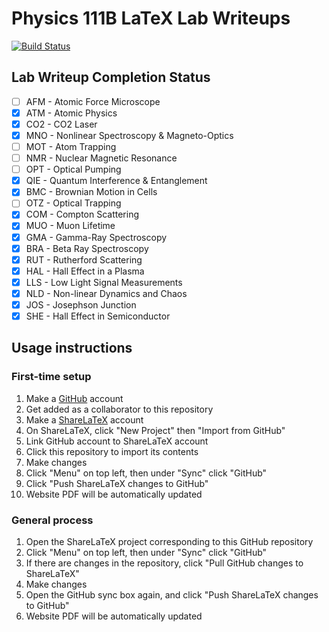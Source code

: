 # Physics 111B LaTeX Lab Writeups

[![Build Status](https://travis-ci.org/phylabs/111B.svg?branch=master)](https://travis-ci.org/phylabs/111B)

## Lab Writeup Completion Status

- [ ] AFM - Atomic Force Microscope
- [x] ATM - Atomic Physics
- [x] CO2 - CO2 Laser
- [x] MNO - Nonlinear Spectroscopy & Magneto-Optics
- [ ] MOT - Atom Trapping
- [ ] NMR - Nuclear Magnetic Resonance
- [ ] OPT - Optical Pumping
- [x] QIE - Quantum Interference & Entanglement
- [x] BMC - Brownian Motion in Cells
- [ ] OTZ - Optical Trapping
- [x] COM - Compton Scattering
- [x] MUO - Muon Lifetime
- [x] GMA - Gamma-Ray Spectroscopy
- [x] BRA - Beta Ray Spectroscopy
- [x] RUT - Rutherford Scattering
- [x] HAL - Hall Effect in a Plasma
- [x] LLS - Low Light Signal Measurements
- [x] NLD - Non-linear Dynamics and Chaos
- [x] JOS - Josephson Junction
- [x] SHE - Hall Effect in Semiconductor

## Usage instructions

### First-time setup

1. Make a [GitHub](https://github.com/) account
1. Get added as a collaborator to this repository
1. Make a [ShareLaTeX](https://www.sharelatex.com/) account
1. On ShareLaTeX, click "New Project" then "Import from GitHub"
1. Link GitHub account to ShareLaTeX account
1. Click this repository to import its contents
1. Make changes
1. Click "Menu" on top left, then under "Sync" click "GitHub"
1. Click "Push ShareLaTeX changes to GitHub"
1. Website PDF will be automatically updated

### General process

1. Open the ShareLaTeX project corresponding to this GitHub repository
1. Click "Menu" on top left, then under "Sync" click "GitHub"
1. If there are changes in the repository, click "Pull GitHub changes to ShareLaTeX"
1. Make changes
1. Open the GitHub sync box again, and click "Push ShareLaTeX changes to GitHub"
1. Website PDF will be automatically updated
